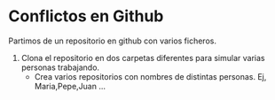 # Conflictos en Github

Partimos de un repositorio en github con varios ficheros.

1. Clona el repositorio en dos carpetas diferentes para simular varias personas trabajando.
   - Crea varios repositorios con nombres de distintas personas. Ej, Maria,Pepe,Juan ...
